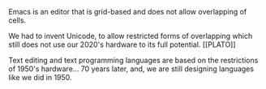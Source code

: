 Emacs is an editor that is grid-based and does not allow overlapping of cells. 

We had to invent Unicode, to allow restricted forms of overlapping which still does not use our 2020's hardware to its full potential. [[PLATO]]

Text editing and text programming languages are based on the restrictions of 1950's hardware... 70 years later, and, we are still designing languages like we did in 1950.